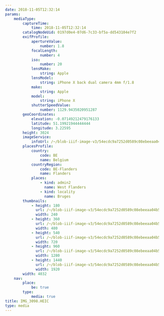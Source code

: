 ```yaml
---
date: 2018-11-05T12:32:14
params:
    mediaType:
        captureTime:
            time: 2018-11-05T12:32:14
        catalogNodeUid: 0197d0e4-07d6-7c33-bf5a-dd543104e7f2
        exifProfile:
            apertureValue:
                number: 1.8
            focalLength:
                number: 4
            iso:
                number: 20
            lensMake:
                string: Apple
            lensModel:
                string: iPhone X back dual camera 4mm f/1.8
            make:
                string: Apple
            model:
                string: iPhone X
            shutterSpeedValue:
                number: 1129.9435020951287
        geoCoordinates:
            elevation: -0.07149212479176133
            latitude: 51.19921944444444
            longitude: 3.22595
        height: 3024
        imageService:
            infoUrl: /~/blob-iiif-image-v3/54ecdc9a7252d0589c08ebeeaa04b5902c64c10c2567f6d99d28bb783bd8a216/info.json
        placesProfile:
            country:
                code: BE
                name: Belgium
            countryRegion:
                code: BE-Flanders
                name: Flanders
            places:
                - kind: admin2
                  name: West Flanders
                - kind: locality
                  name: Bruges
        thumbnails:
            - height: 180
              url: /~/blob-iiif-image-v3/54ecdc9a7252d0589c08ebeeaa04b5902c64c10c2567f6d99d28bb783bd8a216/full/240%2C180/0/default.jpg
              width: 240
            - height: 360
              url: /~/blob-iiif-image-v3/54ecdc9a7252d0589c08ebeeaa04b5902c64c10c2567f6d99d28bb783bd8a216/full/480%2C360/0/default.jpg
              width: 480
            - height: 540
              url: /~/blob-iiif-image-v3/54ecdc9a7252d0589c08ebeeaa04b5902c64c10c2567f6d99d28bb783bd8a216/full/720%2C540/0/default.jpg
              width: 720
            - height: 960
              url: /~/blob-iiif-image-v3/54ecdc9a7252d0589c08ebeeaa04b5902c64c10c2567f6d99d28bb783bd8a216/full/1280%2C960/0/default.jpg
              width: 1280
            - height: 1440
              url: /~/blob-iiif-image-v3/54ecdc9a7252d0589c08ebeeaa04b5902c64c10c2567f6d99d28bb783bd8a216/full/1920%2C1440/0/default.jpg
              width: 1920
        width: 4032
    nav:
        place:
            be: true
        type:
            media: true
title: IMG_3098.HEIC
type: media
---
```


